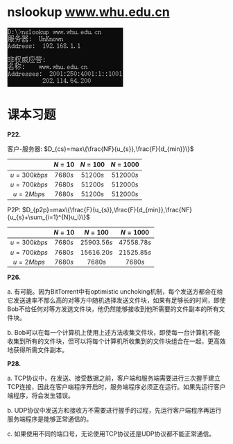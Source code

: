 # nslookup www.whu.edu.cn

![nslookup](images\nslookup.png)

# 课本习题

**P22.**

客户-服务器: $D_{cs}=max\{\frac{NF}{u_{s}},\frac{F}{d_{min}}\}$

|             | $N=10$  | $N=100$  | $N=1000$  |
| :---------: | :-----: | :------: | :-------: |
| $u=300kbps$ | $7680s$ | $51200s$ | $512000s$ |
| $u=700kbps$ | $7680s$ | $51200s$ | $512000s$ |
|  $u=2Mbps$  | $7680s$ | $51200s$ | $512000s$ |

P2P: $D_{p2p}=max\{\frac{F}{u_{s}},\frac{F}{d_{min}},\frac{NF}{u_{s}+\sum_{i=1}^{N}u_i}\}$

|             | $N=10$  |   $N=100$   |  $N=1000$   |
| :---------: | :-----: | :---------: | :---------: |
| $u=300kbps$ | $7680s$ | $25903.56s$ | $47558.78s$ |
| $u=700kbps$ | $7680s$ | $15616.20s$ | $21525.85s$ |
|  $u=2Mbps$  | $7680s$ |   $7680s$   |   $7680s$   |

**P26.**

a. 有可能。因为BitTorrent中有optimistic unchoking机制，每个发送方都会在给它发送速率不那么高的对等方中随机选择发送文件块，如果有足够长的时间，即使Bob不给任何对等方发送文件块，他仍然能够接收到他所需要的文件副本的所有文件块。

b. Bob可以在每一个计算机上使用上述方法收集文件块，即使每一台计算机不能收集到所有的文件块，但可以将每个计算机所收集到的文件块组合在一起，更高效地获得所需文件副本。

**P28.**

a. TCP协议中，在发送、接受数据之前，客户端和服务端需要进行三次握手建立TCP连接，因此在客户端程序开启时，服务端程序必须正在运行。如果先运行客户端程序，将会发生错误。

b. UDP协议中发送方和接收方不需要进行握手的过程，先运行客户端程序再运行服务端程序是能够正常通信的。

c. 如果使用不同的端口号，无论使用TCP协议还是UDP协议都不能正常通信。
